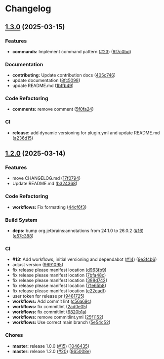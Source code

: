 # Changelog

## [1.3.0](https://github.com/stdNullPtr/TorchLight-SpigotMC/compare/v1.2.0...v1.3.0) (2025-03-15)


### Features

* **commands:** Implement command pattern ([#23](https://github.com/stdNullPtr/TorchLight-SpigotMC/issues/23)) ([9f7c0bd](https://github.com/stdNullPtr/TorchLight-SpigotMC/commit/9f7c0bd4ab3c86e54efd8712e31c474f896e11ac))


### Documentation

* **contributing:** Update contribution docs ([405c746](https://github.com/stdNullPtr/TorchLight-SpigotMC/commit/405c74644219bb006996c15d64302cf3baf91201))
* update documentation ([8fc5098](https://github.com/stdNullPtr/TorchLight-SpigotMC/commit/8fc5098a473d1204c557109314484d7bb95371eb))
* update README.md ([1bffb49](https://github.com/stdNullPtr/TorchLight-SpigotMC/commit/1bffb49e084736b7316d15383b51ada3532a8161))


### Code Refactoring

* **comments:** remove comment ([5f0fa24](https://github.com/stdNullPtr/TorchLight-SpigotMC/commit/5f0fa2439589fa0cf182b8720a6dcf284c1a4375))


### CI

* **release:** add dynamic versioning for plugin.yml and update README.md ([a236d15](https://github.com/stdNullPtr/TorchLight-SpigotMC/commit/a236d15bb56baee12883d76d67bb40eab1c91804))

## [1.2.0](https://github.com/stdNullPtr/TorchLight-SpigotMC/compare/v1.1.0...v1.2.0) (2025-03-14)


### Features

* move CHANGELOG.md ([17f0794](https://github.com/stdNullPtr/TorchLight-SpigotMC/commit/17f07946d7ab9e628031e7ef1ad8aed02c661a37))
* Update README.md ([b324368](https://github.com/stdNullPtr/TorchLight-SpigotMC/commit/b324368c5c0bd9c3f3cf6246e2dfbe59aae433dd))


### Code Refactoring

* **workflows:** Fix formatting ([44cf6f3](https://github.com/stdNullPtr/TorchLight-SpigotMC/commit/44cf6f31f1ff48162e9710f6b30bdf414a3ac90d))


### Build System

* **deps:** bump org.jetbrains:annotations from 24.1.0 to 26.0.2 ([#16](https://github.com/stdNullPtr/TorchLight-SpigotMC/issues/16)) ([e57c388](https://github.com/stdNullPtr/TorchLight-SpigotMC/commit/e57c3889ed480fd68c23430bb1748bd82bf04f21))


### CI

* **#13:** Add workflows, initial versioning and dependabot ([#14](https://github.com/stdNullPtr/TorchLight-SpigotMC/issues/14)) ([9e3f4b6](https://github.com/stdNullPtr/TorchLight-SpigotMC/commit/9e3f4b64fc71081586ce6001fde56b7b70671714))
* adjust version ([9691095](https://github.com/stdNullPtr/TorchLight-SpigotMC/commit/96910957ed2db3e945210e2390505e863bc5016f))
* fix release please manifest location ([d963fb9](https://github.com/stdNullPtr/TorchLight-SpigotMC/commit/d963fb945502332fc8c9d214cb21062f0b9a429e))
* fix release please manifest location ([7bfa48c](https://github.com/stdNullPtr/TorchLight-SpigotMC/commit/7bfa48c3bed90670d701c2a867de2702a4ed4116))
* fix release please manifest location ([388d742](https://github.com/stdNullPtr/TorchLight-SpigotMC/commit/388d7422f4440d56a3cc1143607282c75385e0c8))
* fix release please manifest location ([71e65b8](https://github.com/stdNullPtr/TorchLight-SpigotMC/commit/71e65b8cc2581befc78a0b8da59b07262e228859))
* fix release please manifest location ([e22eadf](https://github.com/stdNullPtr/TorchLight-SpigotMC/commit/e22eadfed8c3f36eec76cf03c7027278602654dd))
* user token for release pr ([9481725](https://github.com/stdNullPtr/TorchLight-SpigotMC/commit/9481725fd55b7caeff472350e5c74d328dc23d81))
* **workflows:** Add commit lint ([c56a69c](https://github.com/stdNullPtr/TorchLight-SpigotMC/commit/c56a69c01aefb3694f227b645c4fac3c81d3843d))
* **workflows:** fix commitlint ([2ad0e05](https://github.com/stdNullPtr/TorchLight-SpigotMC/commit/2ad0e05f674b1535a61439862ea58d58eef90873))
* **workflows:** fix commitlint ([6820b1a](https://github.com/stdNullPtr/TorchLight-SpigotMC/commit/6820b1a359987b772a0ba1ef721eb4e6f377e6d6))
* **workflows:** remove commitlint.yml ([25f1152](https://github.com/stdNullPtr/TorchLight-SpigotMC/commit/25f1152fdbe9ebc58bd6215a7fdd96fdb6d600bf))
* **workflows:** Use correct main branch ([5e54c52](https://github.com/stdNullPtr/TorchLight-SpigotMC/commit/5e54c520785a26657c181891535e30403308d385))


### Chores

* **master:** release 1.0.0 ([#15](https://github.com/stdNullPtr/TorchLight-SpigotMC/issues/15)) ([1046435](https://github.com/stdNullPtr/TorchLight-SpigotMC/commit/1046435b8738f21b7f33881cf5fba0e400933086))
* **master:** release 1.2.0 ([#20](https://github.com/stdNullPtr/TorchLight-SpigotMC/issues/20)) ([865008e](https://github.com/stdNullPtr/TorchLight-SpigotMC/commit/865008e813d01191d7d740d0c57303b4ebf9b110))
